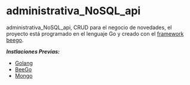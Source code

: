 # administrativa_NoSQL_api
administrativa_NoSQL_api, CRUD para el negocio de novedades, el proyecto está programado en el lenguaje Go y creado con el [framework beego](https://beego.me/).

***Instlaciones Previas:***
* [Golang](https://github.com/udistrital/introduccion_oas/blob/master/instalacion_de_herramientas/golang.md)
* [BeeGo](https://github.com/udistrital/introduccion_oas/blob/master/instalacion_de_herramientas/beego.md)
* [Mongo](https://www.mongodb.com/)

